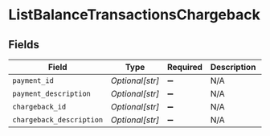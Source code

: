 # ListBalanceTransactionsChargeback


## Fields

| Field                     | Type                      | Required                  | Description               | Example                   |
| ------------------------- | ------------------------- | ------------------------- | ------------------------- | ------------------------- |
| `payment_id`              | *Optional[str]*           | :heavy_minus_sign:        | N/A                       | tr_5B8cwPMGnU             |
| `payment_description`     | *Optional[str]*           | :heavy_minus_sign:        | N/A                       | Payment Description       |
| `chargeback_id`           | *Optional[str]*           | :heavy_minus_sign:        | N/A                       | chb_xFzwUN4ci8HAmSGUACS4J |
| `chargeback_description`  | *Optional[str]*           | :heavy_minus_sign:        | N/A                       | Chargeback Description    |